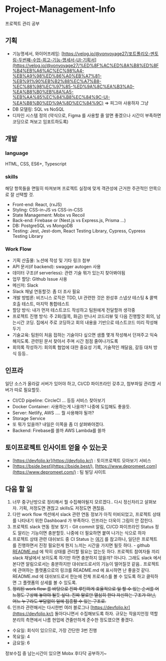 # Project-Management-Info
프로젝트 관리 공부

## 기획

- 기능명세서, 와이어프레임: [https://velog.io/@vonvoyage27/포트폴리오-멘토링-두번째-수업-회고-기능-명세서-UI-기획서](https://velog.io/@vonvoyage27/%ED%8F%AC%ED%8A%B8%ED%8F%B4%EB%A6%AC%EC%98%A4-%EB%A9%98%ED%86%A0%EB%A7%81-%EB%91%90%EB%B2%88%EC%A7%B8-%EC%88%98%EC%97%85-%ED%9A%8C%EA%B3%A0-%EA%B8%B0%EB%8A%A5-%EB%AA%85%EC%84%B8%EC%84%9C-UI-%EA%B8%B0%ED%9A%8D%EC%84%9C)  ⇒ 피그마 사용하자 그냥
- DB 모델링: SQL vs NoSQL
- 디자인 시스템 정의 (약식으로, Figma 를 사용할 줄 알면 좋겠으나 시간이 부족하면 코딩으로 쳐보고 임포트하도록)

## 개발

### language

HTML, CSS, ES6+, Typescript

### skills

해당 항목들을 면밀히 따져보며 프로젝트 실정에 맞게 객관성에 근거한 주관적인 안목으로 잘 선택할 것.

- Front-end: React, (rxJS)
- Styling: CSS-in-JS vs CSS-in-CSS
- State Management: Mobx vs Recoil
- Back-end: Firebase or (Nest.js vs Express.js, Prisma ...)
- DB: PostgreSQL vs MongoDB
- Testing: Jest, Jest-dom, React Testing Library, Cypress, Cypress Testing Library

### Work Flow

- 기획 산출물: 노션에 작성 및 기타 링크 첨부
- API 문서(if backend): swagger autogen 사용
- 데이터 구조(if serverless): 관련 기술 뭐가 있는지 찾아봐야됨
- 업무 할당: GIthub Issue 사용
- 메신저: Slack
- Slack 채널 연동할것: 좀 더 조사 필요
- 개발 방법론: 비즈니스 로직은 TDD, UI 관련한 것은 완성후 스냅샷 테스팅 & 콜백 호출 테스트, 마지막 통합테스트
- 할당 방식: 내가 먼저 테스트코드 작성하고 팀원에게 전달할까 생각중
- 프로젝트 진행 방식: 주 2회(월목, 화금) 만나서 코드리뷰 및 다음 진행할것 회의, 남는시간 코딩. 집에서 주로 코딩하고 회의 내용을 기반으로 테스트코드 미리 작성해두기
- 기술교육: 팀원이 처음 접하는 기술이다 싶으면 샘플 몇개 작성해서 던져주고 익숙해지도록. 관련된 문서 찾아서 주며 시간 점점 줄여나가도록
- 회의록 작성하기: 회의록 협업에 대한 중요성 기록, 기술적인 깨달음, 갈등 대처 방식 등등..

## 인프라

일단 소스가 올라갈 서버가 있어야 하고, CI/CD 파이프라인 갖추고, 첨부파일 관리할 서버가 따로 필요할듯.

- CI/CD pipeline: CircleCI ... 등등 서비스 찾아보기
- Docker Container: 사용하는게 나을까? 나중에 도입해도 좋을듯.
- Server: Netlify, AWS .... 뭘 사용해야 될까?
- Storage Service
- 또 뭐가 있을까? 내일은 이쪽을 좀 더 살펴봐야겠다.
- Backend: Firebase를 쓸까 AWS Lambda를 쓸까

## 토이프로젝트 인사이트 얻을 수 있는곳

- [https://devfolio.kr](https://devfolio.kr/) : 토이프로젝트 모아보기 서비스
- [https://bside.best](https://bside.best/), [https://www.depromeet.com](https://www.depromeet.com/) : 팀 빌딩 사이트

## 다음 할 일

1. 너무 중구난방으로 정리해서 뭘 수집해야될지 모르겠다.. 다시 정신차리고 살펴보자. 기획, 저정도면 괜찮고 skills도 저정도면 괜찮음. 
2. 다만 work flow 섹션에서 slack 관련 연동 정보가 아직 미비되었고, 프로젝트 상태를 나타내기 위한 Dashboard 가 부족하다. 인프라는 더욱이 그림이 안 잡힌다.
3. 프로젝트 slack 연동 정보 찾기 - Git commit 알림, CI/CD 파이프라인 Status 정도 알리는 기능이면 충분할듯. 나중에 더 필요하면 붙여 나가는 식으로 하자
4. 프로젝트 상태 관련 대쉬보드 중 CI Status 는 [여기](https://github.com/cypress-io/cypress-example-kitchensink) 를 참고하나, 일단은 프로젝트를 진행하면서 진정 필요한게 뭔지 느끼는 시간을 가지면 될듯 하다. - github [README.md](http://README.md) 에 딱히 상태를 관리할 필요는 없는듯 하다. 프로젝트 참여자들 끼리 slack 채널에서 보이도록 하기만 하면 충분하지 않을까? 아니다. 그래도 slack 에서 본다면 알림으로서는 충분하지만 대쉬보드로서의 기능이 떨어질것 같음.. 프로젝트에 관여하는 플랫폼으로의 링크를 README.md 에 표시하면 난 좋을것 같다. README.md 에 대쉬보드로서 한눈에 전체 프로세스를 볼 수 있도록 하고 클릭하면 그 플랫폼의 상세를 볼 수 있도록.
5. ~~정리된 work flow 를 바탕으로 진짜 루틴하게 효율적으로 일 할 수 있는 순서를 어느정도 구상해 놓아야 될듯 싶다. 진짜 말로만 열심히 한다 자신하는 구조가 아닌, 어느 누구라도 부담없이 일에 집중할 수 있는 구조로.~~
6. 인프라 관련해서는 다시한번 여러 블로그나 [https://devfolio.kr](https://devfolio.kr/) 돌아다니면서 수집해보도록 하자. 규모는 작을지언정 역할분리의 측면에서 나름 현업에 견줄만하게 준수한 정도였으면 좋겠다.
- 수요일: 회식이 있으므로, 가장 간단한 3번 진행
- 목요일: 4
- 금요일: 6

정보수집 중 남는시간이 있으면 Mobx 후다닥 공부하기~
